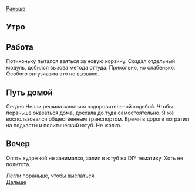 [Раньше](2021.05.25.md)  
## Утро
## Работа
Потихоньку пытался взяться за новую корзину. Создал отдельный модуль, добился вызова метода оттуда. Прикольно, но слабенько. Особого энтузиазма это не вызвало.
## Путь домой
Сегдня Нелли решила заняться оздоровительной ходьбой. Чтобы пораньше оказаться дома, доехала до туда самостоятельно. Я же воспользовался общественным транспортом. Время в дороге потратил на подкасты и политический ютуб. Не жалко.
## Вечер
Опять художкой не занимался, залип в ютуб на DIY тематику. Хоть не политота.  

Легли пораньше, чтобы выспаться.  
[Дальше](2021.05.27.md)
